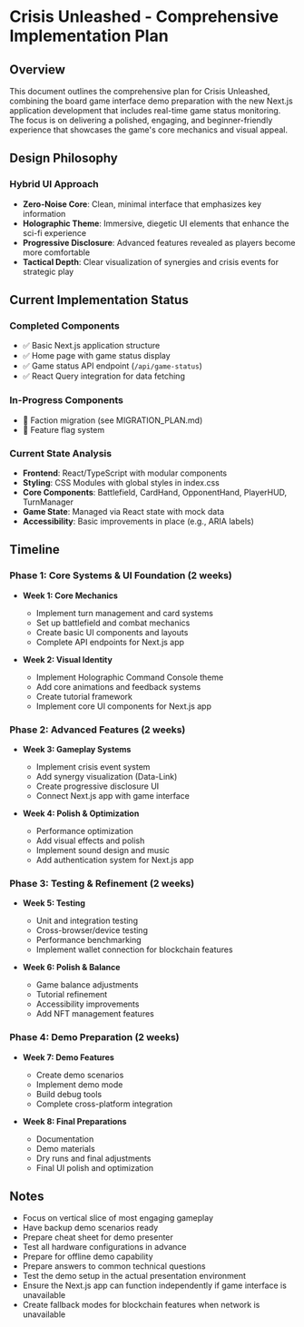 # Crisis Unleashed - Comprehensive Implementation Plan

## Overview

This document outlines the comprehensive plan for Crisis Unleashed, combining the board game interface demo preparation with the new Next.js application development that includes real-time game status monitoring. The focus is on delivering a polished, engaging, and beginner-friendly experience that showcases the game's core mechanics and visual appeal.

## Design Philosophy

### Hybrid UI Approach

- **Zero-Noise Core**: Clean, minimal interface that emphasizes key information
- **Holographic Theme**: Immersive, diegetic UI elements that enhance the sci-fi experience
- **Progressive Disclosure**: Advanced features revealed as players become more comfortable
- **Tactical Depth**: Clear visualization of synergies and crisis events for strategic play

## Current Implementation Status

### Completed Components

- ✅ Basic Next.js application structure
- ✅ Home page with game status display
- ✅ Game status API endpoint (`/api/game-status`)
- ✅ React Query integration for data fetching

### In-Progress Components

- 🔄 Faction migration (see MIGRATION_PLAN.md)
- 🔄 Feature flag system

### Current State Analysis

- **Frontend**: React/TypeScript with modular components
- **Styling**: CSS Modules with global styles in index.css
- **Core Components**: Battlefield, CardHand, OpponentHand, PlayerHUD, TurnManager
- **Game State**: Managed via React state with mock data
- **Accessibility**: Basic improvements in place (e.g., ARIA labels)

## Timeline

### Phase 1: Core Systems & UI Foundation (2 weeks)

- **Week 1: Core Mechanics**
  - Implement turn management and card systems
  - Set up battlefield and combat mechanics
  - Create basic UI components and layouts
  - Complete API endpoints for Next.js app

- **Week 2: Visual Identity**
  - Implement Holographic Command Console theme
  - Add core animations and feedback systems
  - Create tutorial framework
  - Implement core UI components for Next.js app

### Phase 2: Advanced Features (2 weeks)

- **Week 3: Gameplay Systems**
  - Implement crisis event system
  - Add synergy visualization (Data-Link)
  - Create progressive disclosure UI
  - Connect Next.js app with game interface

- **Week 4: Polish & Optimization**
  - Performance optimization
  - Add visual effects and polish
  - Implement sound design and music
  - Add authentication system for Next.js app

### Phase 3: Testing & Refinement (2 weeks)

- **Week 5: Testing**
  - Unit and integration testing
  - Cross-browser/device testing
  - Performance benchmarking
  - Implement wallet connection for blockchain features

- **Week 6: Polish & Balance**
  - Game balance adjustments
  - Tutorial refinement
  - Accessibility improvements
  - Add NFT management features

### Phase 4: Demo Preparation (2 weeks)

- **Week 7: Demo Features**
  - Create demo scenarios
  - Implement demo mode
  - Build debug tools
  - Complete cross-platform integration

- **Week 8: Final Preparations**
  - Documentation
  - Demo materials
  - Dry runs and final adjustments
  - Final UI polish and optimization

## Notes

- Focus on vertical slice of most engaging gameplay
- Have backup demo scenarios ready
- Prepare cheat sheet for demo presenter
- Test all hardware configurations in advance
- Prepare for offline demo capability
- Prepare answers to common technical questions
- Test the demo setup in the actual presentation environment
- Ensure the Next.js app can function independently if game interface is unavailable
- Create fallback modes for blockchain features when network is unavailable